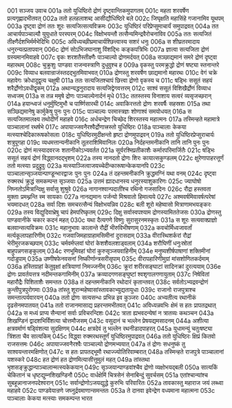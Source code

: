 001  सञ्जय उवाच
001a ततो युधिष्ठिरो द्रोणं दृष्ट्वान्तिकमुपागतम्
001c महता शरवर्षेण प्रत्यगृह्णादभीतवत्
002a ततो हलहलाशब्द आसीद्यौधिष्ठिरे बले
002c जिघृक्षति महासिंहे गजानामिव यूथपम्
003a दृष्ट्वा द्रोणं ततः शूरः सत्यजित्सत्यविक्रमः
003c युधिष्ठिरं परिप्रेप्सुमाचार्यं समुपाद्रवत्
004a तत आचार्यपाञ्चाल्यौ युयुधाते परस्परम्
004c विक्षोभयन्तौ तत्सैन्यमिन्द्रवैरोचनाविव
005a ततः सत्यजितं तीक्ष्णैर्दशभिर्मर्मभेदिभिः
005c अविध्यच्छीघ्रमाचार्यश्छित्त्वास्य सशरं धनुः
006a स शीघ्रतरमादाय धनुरन्यत्प्रतापवान्
006c द्रोणं सोऽभिजघानाशु विंशद्भिः कङ्कपत्रिभिः
007a ज्ञात्वा सत्यजिता द्रोणं ग्रस्यमानमिवाहवे
007c वृकः शरशतैस्तीक्ष्णैः पाञ्चाल्यो द्रोणमर्दयत्
008a सञ्छाद्यमानं समरे द्रोणं दृष्ट्वा महारथम्
008c चुक्रुशुः पाण्डवा राजन्वस्त्राणि दुधुवुश्च ह
009a वृकस्तु परमक्रुद्धो द्रोणं षष्ट्या स्तनान्तरे
009c विव्याध बलवान्राजंस्तदद्भुतमिवाभवत्
010a द्रोणस्तु शरवर्षेण छाद्यमानो महारथः
010c वेगं चक्रे महावेगः क्रोधादुद्वृत्य चक्षुषी
011a ततः सत्यजितश्चापं छित्त्वा द्रोणो वृकस्य च
011c षड्भिः ससूतं सहयं शरैर्द्रोणोऽवधीद्वृकम्
012a अथान्यद्धनुरादाय सत्यजिद्वेगवत्तरम्
012c साश्वं ससूतं विशिखैर्द्रोणं विव्याध सध्वजम्
013a स तन्न ममृषे द्रोणः पाञ्चाल्येनार्दनं मृधे
013c ततस्तस्य विनाशाय सत्वरं व्यसृजच्छरान्
014a हयान्ध्वजं धनुर्मुष्टिमुभौ च पार्ष्णिसारथी
014c अवाकिरत्ततो द्रोणः शरवर्षैः सहस्रशः
015a तथा सञ्छिद्यमानेषु कार्मुकेषु पुनः पुनः
015c पाञ्चाल्यः परमास्त्रज्ञः शोणाश्वं समयोधयत्
016a स सत्यजितमालक्ष्य तथोदीर्णं महाहवे
016c अर्धचन्द्रेण चिच्छेद शिरस्तस्य महात्मनः
017a तस्मिन्हते महामात्रे पाञ्चालानां रथर्षभे
017c अपायाज्जवनैरश्वैर्द्रोणात्त्रस्तो युधिष्ठिरः
018a पाञ्चालाः केकया मत्स्याश्चेदिकारूषकोसलाः
018c युधिष्ठिरमुदीक्षन्तो हृष्टा द्रोणमुपाद्रवन्
019a ततो युधिष्ठिरप्रेप्सुराचार्यः शत्रुपूगहा
019c व्यधमत्तान्यनीकानि तूलराशिमिवानिलः
020a निर्दहन्तमनीकानि तानि तानि पुनः पुनः
020c द्रोणं मत्स्यादवरजः शतानीकोऽभ्यवर्तत
021a सूर्यरश्मिप्रतीकाशैः कर्मारपरिमार्जितैः
021c षड्भिः ससूतं सहयं द्रोणं विद्ध्वानदद्भृशम्
022a तस्य नानदतो द्रोणः शिरः कायात्सकुण्डलम्
022c क्षुरेणापाहरत्तूर्णं ततो मत्स्याः प्रदुद्रुवुः
023a मत्स्याञ्जित्वाजयच्चेदीन्कारूषान्केकयानपि
023c पाञ्चालान्सृञ्जयान्पाण्डून्भारद्वाजः पुनः पुनः
024a तं दहन्तमनीकानि क्रुद्धमग्निं यथा वनम्
024c दृष्ट्वा रुक्मरथं क्रुद्धं समकम्पन्त सृञ्जयाः
025a उत्तमं ह्यादधानस्य धनुरस्याशुकारिणः
025c ज्याघोषो निघ्नतोऽमित्रान्दिक्षु सर्वासु शुश्रुवे
026a नागानश्वान्पदातींश्च रथिनो गजसादिनः
026c रौद्रा हस्तवता मुक्ताः प्रमथ्नन्ति स्म सायकाः
027a नानद्यमानः पर्जन्यो मिश्रवातो हिमात्यये
027c अश्मवर्षमिवावर्षत्परेषां भयमादधत्
028a सर्वा दिशः समचरत्सैन्यं विक्षोभयन्निव
028c बली शूरो महेष्वासो मित्राणामभयङ्करः
029a तस्य विद्युदिवाभ्रेषु चापं हेमपरिष्कृतम्
029c दिक्षु सर्वास्वपश्याम द्रोणस्यामिततेजसः
030a द्रोणस्तु पाण्डवानीके चकार कदनं महत्
030c यथा दैत्यगणे विष्णुः सुरासुरनमस्कृतः
031a स शूरः सत्यवाक्प्राज्ञो बलवान्सत्यविक्रमः
031c महानुभावः कालान्ते रौद्रीं भीरुविभीषणाम्
032a कवचोर्मिध्वजावर्तां मर्त्यकूलापहारिणीम्
032c गजवाजिमहाग्राहामसिमीनां दुरासदाम्
033a वीरास्थिशर्करां रौद्रां भेरीमुरजकच्छपाम्
033c चर्मवर्मप्लवां घोरां केशशैवलशाड्वलाम्
034a शरौघिणीं धनुःस्रोतां बाहुपन्नगसङ्कुलाम्
034c रणभूमिवहां घोरां कुरुसृञ्जयवाहिनीम्
034e मनुष्यशीर्षपाषाणां शक्तिमीनां गदोडुपाम्
035a उष्णीषफेनवसनां निष्कीर्णान्त्रसरीसृपाम्
035c वीरापहारिणीमुग्रां मांसशोणितकर्दमाम्
036a हस्तिग्राहां केतुवृक्षां क्षत्रियाणां निमज्जनीम्
036c क्रूरां शरीरसङ्घाटां सादिनक्रां दुरत्ययाम्
036e द्रोणः प्रावर्तयत्तत्र नदीमन्तकगामिनीम्
037a क्रव्यादगणसङ्घुष्टां श्वशृगालगणायुताम्
037c निषेवितां महारौद्रैः पिशिताशैः समन्ततः
038a तं दहन्तमनीकानि रथोदारं कृतान्तवत्
038c सर्वतोऽभ्यद्रवन्द्रोणं कुन्तीपुत्रपुरोगमाः
039a तांस्तु शूरान्महेष्वासांस्तावकाभ्युद्यतायुधाः
039c राजानो राजपुत्राश्च समन्तात्पर्यवारयन्
040a ततो द्रोणः सत्यसन्धः प्रभिन्न इव कुञ्जरः
040c अभ्यतीत्य रथानीकं दृढसेनमपातयत्
041a ततो राजानमासाद्य प्रहरन्तमभीतवत्
041c अविध्यन्नवभिः क्षेमं स हतः प्रापतद्रथात्
042a स मध्यं प्राप्य सैन्यानां सर्वाः प्रविचरन्दिशः
042c त्राता ह्यभवदन्येषां न त्रातव्यः कथञ्चन
043a शिखण्डिनं द्वादशभिर्विंशत्या चोत्तमौजसम्
043c वसुदानं च भल्लेन प्रेषयद्यमसादनम्
044a अशीत्या क्षत्रवर्माणं षड्विंशत्या सुदक्षिणम्
044c क्षत्रदेवं तु भल्लेन रथनीडादपाहरत्
045a युधामन्युं चतुःषष्ट्या त्रिंशता चैव सात्यकिम्
045c विद्ध्वा रुक्मरथस्तूर्णं युधिष्ठिरमुपाद्रवत्
046a ततो युधिष्ठिरः क्षिप्रं कितवो राजसत्तमः
046c अपायाज्जवनैरश्वैः पाञ्चाल्यो द्रोणमभ्ययात्
047a तं द्रोणः सधनुष्कं तु साश्वयन्तारमक्षिणोत्
047c स हतः प्रापतद्भूमौ रथाज्ज्योतिरिवाम्बरात्
048a तस्मिन्हते राजपुत्रे पाञ्चालानां यशस्करे
048c हत द्रोणं हत द्रोणमित्यासीत्तुमुलं महत्
049a तांस्तथा भृशसङ्क्रुद्धान्पाञ्चालान्मत्स्यकेकयान्
049c सृञ्जयान्पाण्डवांश्चैव द्रोणो व्यक्षोभयद्बली
050a सात्यकिं चेकितानं च धृष्टद्युम्नशिखण्डिनौ
050c वार्धक्षेमिं चित्रसेनं सेनाबिन्दुं सुवर्चसम्
051a एतांश्चान्यांश्च सुबहून्नानाजनपदेश्वरान्
051c सर्वान्द्रोणोऽजयद्युद्धे कुरुभिः परिवारितः
052a तावकास्तु महाराज जयं लब्ध्वा महाहवे
052c पाण्डवेयान्रणे जघ्नुर्द्रवमाणान्समन्ततः
053a ते दानवा इवेन्द्रेण वध्यमाना महात्मना
053c पाञ्चालाः केकया मत्स्याः समकम्पन्त भारत

